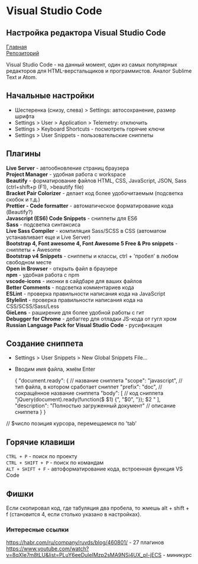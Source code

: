 # Visual Studio Code
## Настройка редактора Visual Studio Code

[Главная](https://damir-art.github.io)<br />
[Репозиторий](https://github.com/damir-art/visual-studio-code)

Visual Studio Code - на данный момент, один из самых популярных редакторов для HTML-верстальщиков и программистов. Аналог Sublime Text и Atom.

## Начальные настройки
* Шестеренка (снизу, слева) > Settings: автосохранение, размер шрифта
* Settings > User > Application > Telemetry: отключить
* Settings > Keyboard Shortcuts - посмотреть горячие ключи
* Settings > User Snippets - пользовательские сниппеты

## Плагины
**Live Server** - автообновление страниц браузера<br />
**Project Manager** - удобная работа с workspace<br />
**Beautify** - форматирование файлов HTML, CSS, JavaScript, JSON, Sass (ctrl+shift+p (F1), >beautify file)<br />
**Bracket Pair Colorizer** - делает код более удобочитаемым (подсветка скобок и т.д.)<br />
**Prettier - Code formatter** - автоматическое форматирование кода (Beautify?)<br />
**Javascript (ES6) Code Snippets** - сниппеты для ES6<br />
**Sass** - подсветка синтаксиса<br />
**Live Sass Compiler** - компиляция Sass/SCSS в CSS (автоматом устанавливает еще и Live Server)<br />
**Bootstrap 4, Font awesome 4, Font Awesome 5 Free & Pro snippets** - сниппеты + Awesome<br />
**Bootstrap v4 Snippets** - сниппеты и классы, ctrl + 'пробел' в любом свободном месте<br />
**Open in Browser** - открыть файл в браузере<br />
**npm** - удобная работа с npm<br />
**vscode-icons** - иконки в сайдбаре для ваших файлов<br />
**Better Comments** - подсветка комментариев кода<br />
**ESLint** - проверка правильности написания кода на JavaScript<br />
**Stylelint** - проверка правильности написания кода на CSS/SCSS/Sass/Less<br />
**GieLens** - раширение для более удобной работы с гит<br />
**Debugger for Chrome** - дебаггер для отладки JS-кода от гугл хром<br />
**Russian Language Pack for Visual Studio Code** - русификация

## Создание сниппета
* Settings > User Snippets > New Global Snippets File...
* Вводим имя файла, жмём Enter

    {
        "document.ready": {           // название сниппета
            "scope": "javascript",    // тип файла, в котором сработает сниппет
            "prefix": "doc",          // сокращённое название сниппета
            "body": [                 // код сниппета
                "jQuery(document).ready(function($ $1) {", 
                    "$0",
                "}); $2 "
            ],
            "description": "Полностью загруженный документ" // описание сниппета
        }
    }

// $число позиция курсора, перемещаемся по 'tab'

## Горячие клавиши
`CTRL + P` - поиск по проекту<br />
`CTRL + SHIFT + P` - поиск по командам<br />
`ALT + SHIFT + F` - автоформатирование кода, встроенная функция VS Code

## Фишки
Если скопировал код, где табуляция два пробела, то жмешь alt + shift + f (становится 4, если столько указано в настройках).

### Интересные ссылки
https://habr.com/ru/company/ruvds/blog/460801/ - 27 плагинов<br />
https://www.youtube.com/watch?v=8qXIe7m8tLU&list=PLuY6eeDuleIMzp2sMA9NSj4UX_pI-jECS - миникурс
